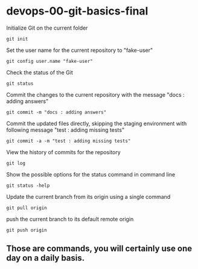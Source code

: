 # devops-00-git-basics-final

Initialize Git on the current folder

```
git init
```

Set the user name for the current repository to "fake-user"

```
git config user.name "fake-user"
```


Check the status of the Git
```
git status
```
Commit the changes to the current repository with the message "docs : adding answers"
```
git commit -m "docs : adding answers"
```

Commit the updated files directly, skipping the staging environment with following message "test : adding missing tests"
```
git commit -a -m "test : adding missing tests"
```
View the history of commits for the repository
```
git log
```
Show the possible options for the status command in command line
```
git status -help
```

Update the current branch from its origin using a single command
```
git pull origin
```

push the current branch to its default remote origin
```
git push origin
```

## Those are commands, you will certainly use one day on a daily basis.
